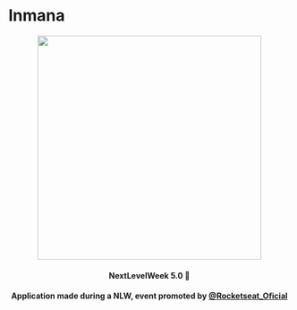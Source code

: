 # Inmana 

<p align="center"><a href="https://github.com/joaopealves/inmana/raw/main/git-docs/Inmana-logo.png" ><img width="400px" src="https://github.com/joaopealves/inmana/raw/main/git-docs/Inmana-logo.png"/><a></p>
<h4 align="center">NextLevelWeek 5.0 🚀</h4>
<h4 align="center">Application made during a NLW, event promoted by <a href="https://www.instagram.com/rocketseat_oficial/"> @Rocketseat_Oficial </a> </h4>
